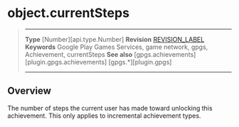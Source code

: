 # object.currentSteps

> --------------------- ------------------------------------------------------------------------------------------
> __Type__              [Number][api.type.Number]
> __Revision__          [REVISION_LABEL](REVISION_URL)
> __Keywords__          Google Play Games Services, game network, gpgs, Achievement, currentSteps
> __See also__          [gpgs.achievements][plugin.gpgs.achievements]
>                       [gpgs.*][plugin.gpgs]
> --------------------- ------------------------------------------------------------------------------------------

## Overview

The number of steps the current user has made toward unlocking this achievement. This only applies to incremental achievement types.